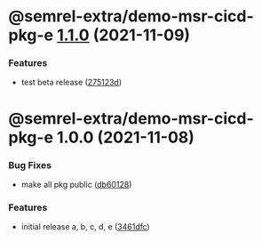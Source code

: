 # @semrel-extra/demo-msr-cicd-pkg-e [1.1.0](https://github.com/semrel-extra/demo-msr-cicd/compare/@semrel-extra/demo-msr-cicd-pkg-e@1.0.0...@semrel-extra/demo-msr-cicd-pkg-e@1.1.0) (2021-11-09)


### Features

* test beta release ([275123d](https://github.com/semrel-extra/demo-msr-cicd/commit/275123de47eddb10eeac9a8b83aad4a49d580700))

# @semrel-extra/demo-msr-cicd-pkg-e 1.0.0 (2021-11-08)


### Bug Fixes

* make all pkg public ([db60128](https://github.com/semrel-extra/demo-msr-cicd/commit/db60128fbaebf618d20b70e2546ebd2e78015f54))


### Features

* initial release a, b, c, d, e ([3461dfc](https://github.com/semrel-extra/demo-msr-cicd/commit/3461dfc18e6a6cd904da44b367d558233a0caeb1))
